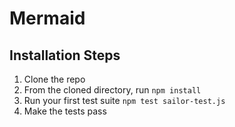 # Mermaid

## Installation Steps

1. Clone the repo
2. From the cloned directory, run `npm install`
3. Run your first test suite `npm test sailor-test.js` 
4. Make the tests pass
